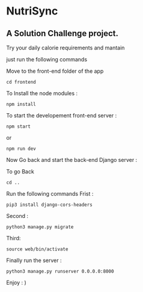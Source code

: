 # NutriSync

## A Solution Challenge project.

Try your daily calorie requirements and mantain       

just run the following commands

Move to the front-end folder of the app 
    
    cd frontend 

To Install the node modules :

    npm install
    
To start the developement front-end server :

    npm start

or 

    npm run dev

Now Go back and start the back-end Django server :

To go Back 

    cd ..

Run the following commands 
Frist :

    pip3 install django-cors-headers

Second :

    python3 manage.py migrate

Third: 

    source web/bin/activate
    
Finally run the server : 

    python3 manage.py runserver 0.0.0.0:8000


Enjoy : )
